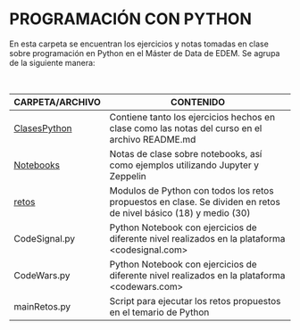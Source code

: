# PROGRAMACIÓN CON PYTHON

En esta carpeta se encuentran los ejercicios y notas tomadas en clase sobre programación en Python en el Máster de Data de EDEM. Se agrupa de la siguiente manera:

<br>

| CARPETA/ARCHIVO | CONTENIDO |
| ------ | ------ |
| [ClasesPython](ClasesPython/) | Contiene tanto los ejercicios hechos en clase como las notas del curso en el archivo README.md |
| [Notebooks](Notebooks/) | Notas de clase sobre notebooks, así como ejemplos utilizando Jupyter y Zeppelin |
| [retos](retos/) | Modulos de Python con todos los retos propuestos en clase. Se dividen en retos de nivel básico (18) y medio (30) |
| CodeSignal.py | Python Notebook con ejercicios de diferente nivel realizados en la plataforma <codesignal.com>  |
| CodeWars.py | Python Notebook con ejercicios de diferente nivel realizados en la plataforma <codewars.com>  |
| mainRetos.py | Script para ejecutar los retos propuestos en el temario de Python |





